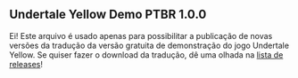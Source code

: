 ## Undertale Yellow Demo PTBR 1.0.0

Ei! Este arquivo é usado apenas para possibilitar a publicação de novas versões da tradução da versão gratuita de demonstração do jogo Undertale Yellow. Se quiser fazer o download da tradução, dê uma olhada na [lista de releases](https://github.com/TEIARRUMA/undertale-yellow-ptbr/releases)!